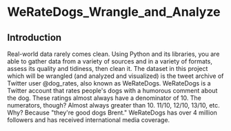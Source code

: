 # WeRateDogs_Wrangle_and_Analyze
## Introduction
Real-world data rarely comes clean. Using Python and its libraries, you are able to gather data from a variety of sources and in a variety of formats, assess its quality and tidiness, then clean it.
The dataset in this project which will be wrangled (and analyzed and visualized) is the tweet archive of Twitter user @dog_rates, also known as WeRateDogs. WeRateDogs is a Twitter account that rates people's dogs with a humorous comment about the dog. These ratings almost always have a denominator of 10. The numerators, though? Almost always greater than 10. 11/10, 12/10, 13/10, etc. Why? Because "they're good dogs Brent." WeRateDogs has over 4 million followers and has received international media coverage.
